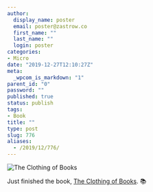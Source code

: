 ```yaml
---
author:
  display_name: poster
  email: poster@zastrow.co
  first_name: ""
  last_name: ""
  login: poster
categories:
- Micro
date: "2019-12-27T12:10:27Z"
meta:
  _wpcom_is_markdown: "1"
parent_id: "0"
password: ""
published: true
status: publish
tags:
- Book
title: ""
type: post
slug: 776
aliases:
  - /2019/12/776/
---
```

<p><img src="https://i.gr-assets.com/images/S/compressed.photo.goodreads.com/books/1470022406l/31019618.jpg" alt="The Clothing of Books" /></p>
<p>Just finished the book, <a href="https://www.goodreads.com/review/show/3102854070?utm_medium=api&amp;utm_source=rss">The Clothing of Books</a>. 📚</p>

